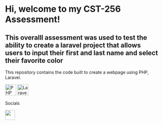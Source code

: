 Hi, welcome to my CST-256 Assessment!
===================================================================================================================================

This overalll assessment was used to test the ability to create a laravel project that allows users to input their first and last name and select their favorite color
------------------

This repository contains the code built to create a webpage using PHP, Laravel.

<p align="left"> <a href="https://www.php.net/" target="_blank" rel="noreferrer"><img src="https://raw.githubusercontent.com/danielcranney/readme-generator/main/public/icons/skills/php-colored.svg" width="36" height="36" alt="PHP" /></a> <a href="https://laravel.com/" target="_blank" rel="noreferrer"><img src="https://raw.githubusercontent.com/danielcranney/readme-generator/main/public/icons/skills/laravel-colored.svg" width="36" height="36" alt="Laravel" /></a> </p> 


Socials
 <p align="left">
 <a href="https://www.linkedin.com/in/katiemunoz01" target="_blank" rel="noreferrer"><img src="https://raw.githubusercontent.com/danielcranney/readme-generator/main/public/icons/socials/linkedin.svg" width="32" height="32" /></a></p>

